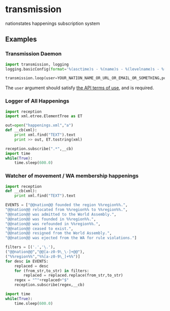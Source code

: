 transmission
=====================

nationstates happenings subscription system

## Examples

### Transmission Daemon
```python
import transmission, logging
logging.basicConfig(format='%(asctime)s - %(name)s - %(levelname)s - %(message)s')

transmission.loop(user=YOUR_NATION_NAME_OR_URL_OR_EMAIL_OR_SOMETHING,port=6261)
```
The `user` argument should satisfy [the API terms of use](http://www.nationstates.net/pages/api.html#terms), and is required.
 
### Logger of All Happenings
```python
import reception
import xml.etree.ElementTree as ET

out=open("happenings.xml","a")
def __cb(xml):
    print xml.find("TEXT").text
    print >> out, ET.tostring(xml)

reception.subscribe(".*",__cb)
import time
while(True):
    time.sleep(600.0)
```


### Watcher of movement / WA membership happenings
```python
import reception
def __cb(xml):
    print xml.find("TEXT").text

EVENTS = ["@@nation@@ founded the region %%region%%.",
"@@nation@@ relocated from %%region%% to %%region%%.",
"@@nation@@ was admitted to the World Assembly.",
"@@nation@@ was founded in %%region%%.",
"@@nation@@ was refounded in %%region%%.",
"@@nation@@ ceased to exist.",
"@@nation@@ resigned from the World Assembly.",
"@@nation@@ was ejected from the WA for rule violations."]

filters = [('.','\.'),
("@@nation@@","@@[a-z0-9\_\-]+@@"),
("%%region%%","%%[a-z0-9\_]+%%")]
for desc in EVENTS:
    replaced = desc
    for (from_str,to_str) in filters:
        replaced = replaced.replace(from_str,to_str)
    regex = "^"+replaced+"$"
    reception.subscribe(regex,__cb)

import time
while(True):
    time.sleep(600.0)
```
